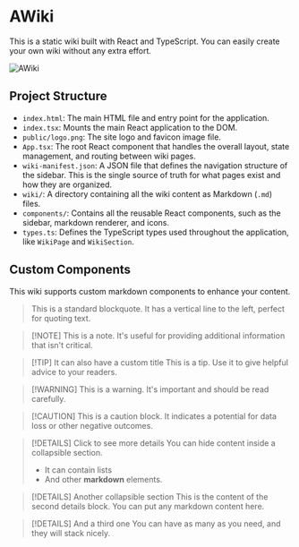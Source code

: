 # AWiki

This is a static wiki built with React and TypeScript. You can easily create your own wiki without any extra effort.

![AWiki](https://github.com/user-attachments/assets/927299a2-a8f2-4813-b59d-75a67e65b878)

## Project Structure

-   `index.html`: The main HTML file and entry point for the application.
-   `index.tsx`: Mounts the main React application to the DOM.
-   `public/logo.png`: The site logo and favicon image file.
-   `App.tsx`: The root React component that handles the overall layout, state management, and routing between wiki pages.
-   `wiki-manifest.json`: A JSON file that defines the navigation structure of the sidebar. This is the single source of truth for what pages exist and how they are organized.
-   `wiki/`: A directory containing all the wiki content as Markdown (`.md`) files.
-   `components/`: Contains all the reusable React components, such as the sidebar, markdown renderer, and icons.
-   `types.ts`: Defines the TypeScript types used throughout the application, like `WikiPage` and `WikiSection`.

## Custom Components

This wiki supports custom markdown components to enhance your content.

> This is a standard blockquote. It has a vertical line to the left, perfect for quoting text.

> [!NOTE] This is a note. It's useful for providing additional information that isn't critical.

> [!TIP] It can also have a custom title
> This is a tip. Use it to give helpful advice to your readers.

> [!WARNING] This is a warning. It's important and should be read carefully.

> [!CAUTION] This is a caution block. It indicates a potential for data loss or other negative outcomes.

> [!DETAILS] Click to see more details
> You can hide content inside a collapsible section.
>
> - It can contain lists
> - And other **markdown** elements.

> [!DETAILS] Another collapsible section
> This is the content of the second details block. You can put any markdown content here.

> [!DETAILS] And a third one
> You can have as many as you need, and they will stack nicely.